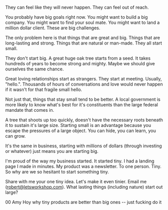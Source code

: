 They can feel like they will never happen. They can feel out of reach. 

You probably have big goals right now. You might want to build a big company. You might want to find your soul mate. You might want to land a million dollar client. These are big challenges. 

The only problem here is that things that are great and big. Things that are long-lasting and strong. Things that are natural or man-made. They all start small. 

They don't start big. A great huge oak tree starts from a seed. It takes hundreds of years to become strong and mighty. Maybe we should give ourselves the same chance. 

Great loving relationships start as strangers. They start at meeting. Usually, "hello.". Thousands of hours of conversations and love would never happen if it wasn't for that fragile small hello. 

Not just that, things that stay small tend to be better. A local government is more likely to know what's best for it's constituents than the large federal mandate that comes in. 

A tree that shoots up too quickly, doesn't have the necessary roots beneath it to sustain it's large size. Starting small is an advantage because you escape the pressures of a large object. You can hide, you can learn, you can grow. 

It's the same in business, starting with millions of dollars (through investing or whatever) just means you are starting big. 

I'm proud of the way my business started. It started tiny. I had a landing page I made in minutes. My product was a newsletter. To one person. Tiny. So why are we so hesitant to start something tiny. 

Share with me your one tiny idea. Let's make it even tinier. Email me (robert@letsworkshop.com).
What lasting things (including nature) start out large?

00 Amy Hoy why tiny products are better than big ones
-- just fucking do it